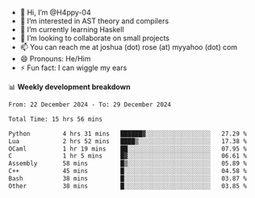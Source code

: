 - 👋 Hi, I’m @H4ppy-04
- 👀 I’m interested in AST theory and compilers
- 🌱 I’m currently learning Haskell
- 💞️ I’m looking to collaborate on small projects
- 📫 You can reach me at joshua (dot) rose (at) myyahoo (dot) com
- 😄 Pronouns: He/Him
- ⚡ Fun fact: I can wiggle my ears

<!---
H4ppy-04/H4ppy-04 is a ✨ special ✨ repository because its `README.md` (this file) appears on your GitHub profile.
You can click the Preview link to take a look at your changes.
--->

📊 **Weekly development breakdown**

<!--START_SECTION:waka-->

```txt
From: 22 December 2024 - To: 29 December 2024

Total Time: 15 hrs 56 mins

Python         4 hrs 31 mins   ██████▓░░░░░░░░░░░░░░░░░░   27.29 %
Lua            2 hrs 52 mins   ████▒░░░░░░░░░░░░░░░░░░░░   17.38 %
OCaml          1 hr 19 mins    ██░░░░░░░░░░░░░░░░░░░░░░░   07.95 %
C              1 hr 5 mins     █▓░░░░░░░░░░░░░░░░░░░░░░░   06.61 %
Assembly       58 mins         █▒░░░░░░░░░░░░░░░░░░░░░░░   05.89 %
C++            45 mins         █░░░░░░░░░░░░░░░░░░░░░░░░   04.58 %
Bash           38 mins         █░░░░░░░░░░░░░░░░░░░░░░░░   03.87 %
Other          38 mins         █░░░░░░░░░░░░░░░░░░░░░░░░   03.85 %
```

<!--END_SECTION:waka-->
